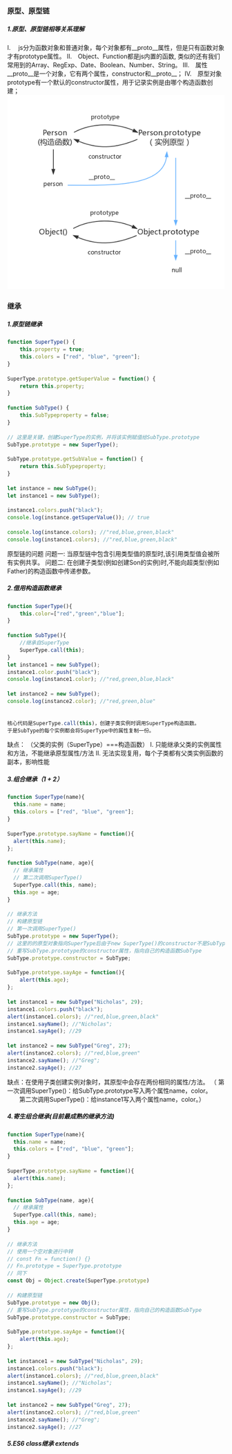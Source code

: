 ### 原型、原型链
##### 1.原型、原型链相等关系理解
Ⅰ.&emsp; js分为函数对象和普通对象，每个对象都有__proto__属性，但是只有函数对象才有prototype属性。
Ⅱ.&emsp;Object、Function都是js内置的函数, 类似的还有我们常用到的Array、RegExp、Date、Boolean、Number、String。
Ⅲ.&emsp;属性__proto__是一个对象，它有两个属性，constructor和__proto__；
Ⅳ.&emsp;原型对象prototype有一个默认的constructor属性，用于记录实例是由哪个构造函数创建；
<img src="./img/protoType.png"/>

### 继承
##### 1.原型链继承
```javascript
function SuperType() {
    this.property = true;
    this.colors = ["red", "blue", "green"];
}

SuperType.prototype.getSuperValue = function() {
    return this.property;
}

function SubType() {
    this.SubTypeproperty = false;
}

// 这里是关键，创建SuperType的实例，并将该实例赋值给SubType.prototype
SubType.prototype = new SuperType(); 

SubType.prototype.getSubValue = function() {
    return this.SubTypeproperty;
}

let instance = new SubType();
let instance1 = new SubType();

instance1.colors.push("black");
console.log(instance.getSuperValue()); // true

console.log(instance.colors); //"red,blue,green,black"
console.log(instance1.colors); //"red,blue,green,black"
```
原型链的问题
问题一: 当原型链中包含引用类型值的原型时,该引用类型值会被所有实例共享。
问题二: 在创建子类型(例如创建Son的实例)时,不能向超类型(例如Father)的构造函数中传递参数。

##### 2.借用构造函数继承
```javascript
function SuperType(){
    this.color=["red","green","blue"];
}

function SubType(){
    //继承自SuperType
    SuperType.call(this);
}
let instance1 = new SubType();
instance1.color.push("black");
console.log(instance1.color); //"red,green,blue,black"

let instance2 = new SubType();
console.log(instance2.color); //"red,green,blue"


核心代码是SuperType.call(this)，创建子类实例时调用SuperType构造函数。
于是SubType的每个实例都会将SuperType中的属性复制一份。
```
缺点：
（父类的实例（SuperType）===构造函数）
Ⅰ. 只能继承父类的实例属性和方法，不能继承原型属性/方法
Ⅱ. 无法实现复用，每个子类都有父类实例函数的副本，影响性能

##### 3.组合继承（1 + 2）
```javascript
function SuperType(name){
  this.name = name;
  this.colors = ["red", "blue", "green"];
}

SuperType.prototype.sayName = function(){
  alert(this.name);
};

function SubType(name, age){
  // 继承属性
  // 第二次调用SuperType()
  SuperType.call(this, name);
  this.age = age;
}

// 继承方法
// 构建原型链
// 第一次调用SuperType()
SubType.prototype = new SuperType();  
// 这里的的原型对象指向SuperType后由于new SuperType()的constructor不是SubType() (个人理解：无法构成一个原型链关系)，所以需要如下：
// 重写SubType.prototype的constructor属性，指向自己的构造函数SubType
SubType.prototype.constructor = SubType; 

SubType.prototype.sayAge = function(){
    alert(this.age);
};

let instance1 = new SubType("Nicholas", 29);
instance1.colors.push("black");
alert(instance1.colors); //"red,blue,green,black"
instance1.sayName(); //"Nicholas";
instance1.sayAge(); //29

let instance2 = new SubType("Greg", 27);
alert(instance2.colors); //"red,blue,green"
instance2.sayName(); //"Greg";
instance2.sayAge(); //27
```
缺点：在使用子类创建实例对象时，其原型中会存在两份相同的属性/方法。
（ 第一次调用SuperType()：给SubType.prototype写入两个属性name，color。
&emsp;&emsp;第二次调用SuperType()：给instance1写入两个属性name，color。）

##### 4.寄生组合继承(目前最成熟的继承方法)
```javascript
function SuperType(name){
  this.name = name;
  this.colors = ["red", "blue", "green"];
}

SuperType.prototype.sayName = function(){
  alert(this.name);
};

function SubType(name, age){
  // 继承属性
  SuperType.call(this, name);
  this.age = age;
}

// 继承方法
// 使用一个空对象进行中转
// const Fn = function() {}
// Fn.prototype = SuperType.prototype
// 同下
const Obj = Object.create(SuperType.prototype)

// 构建原型链
SubType.prototype = new Obj();  
// 重写SubType.prototype的constructor属性，指向自己的构造函数SubType
SubType.prototype.constructor = SubType; 

SubType.prototype.sayAge = function(){
    alert(this.age);
};

let instance1 = new SubType("Nicholas", 29);
instance1.colors.push("black");
alert(instance1.colors); //"red,blue,green,black"
instance1.sayName(); //"Nicholas";
instance1.sayAge(); //29

let instance2 = new SubType("Greg", 27);
alert(instance2.colors); //"red,blue,green"
instance2.sayName(); //"Greg";
instance2.sayAge(); //27
```
##### 5.ES6 class继承 extends


